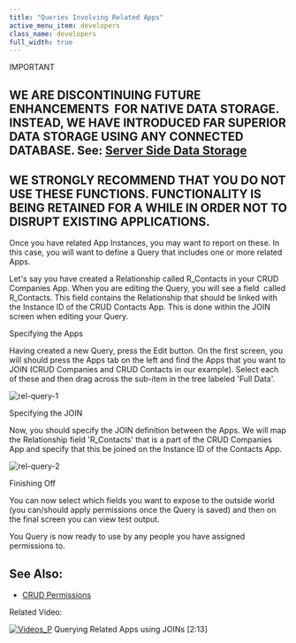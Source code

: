 ```yaml
---
title: "Queries Involving Related Apps"
active_menu_item: developers
class_name: developers
full_width: true
---
```



IMPORTANT

## WE ARE DISCONTINUING FUTURE ENHANCEMENTS  FOR NATIVE DATA STORAGE. INSTEAD, WE HAVE INTRODUCED FAR SUPERIOR DATA STORAGE USING ANY CONNECTED DATABASE. See: [Server Side Data Storage](../../../../data-storage/server-side-data-storage/index)

## WE STRONGLY RECOMMEND THAT YOU DO NOT USE THESE FUNCTIONS. FUNCTIONALITY IS BEING RETAINED FOR A WHILE IN ORDER NOT TO DISRUPT EXISTING APPLICATIONS.

Once you have related App Instances, you may want to report on these. In this case, you will want to define a Query that includes one or more related Apps.

Let's say you have created a Relationship called R\_Contacts in your CRUD Companies App. When you are editing the Query, you will see a field  called R\_Contacts. This field contains the Relationship that should be linked with the Instance ID of the CRUD Contacts App. This is done within the JOIN screen when editing your Query.

Specifying the Apps

Having created a new Query, press the Edit button. On the first screen, you will should press the Apps tab on the left and find the Apps that you want to JOIN (CRUD Companies and CRUD Contacts in our example). Select each of these and then drag across the sub-item in the tree labeled 'Full Data'.

![rel-query-1](/img/docs/rel-query-1.zoom91.png)

Specifying the JOIN

Now, you should specify the JOIN definition between the Apps. We will map the Relationship field 'R\_Contacts' that is a part of the CRUD Companies App and specify that this be joined on the Instance ID of the Contacts App.

![rel-query-2](/img/docs/rel-query-2.zoom82.png)

Finishing Off

You can now select which fields you want to expose to the outside world (you can/should apply permissions once the Query is saved) and then on the final screen you can view test output.

You Query is now ready to use by any people you have assigned permissions to.

## See Also:

 - [CRUD Permissions](../crud-in-detail/using-ac-app-storage/crud-permissions)

Related Video:

[![Videos\_P](/img/docs/videos_p.png)](http://www.youtube.com/v/0ZCUI-zNS-o?autoplay=1&hd=1&fs=1&showsearch=0&rel=0&) Querying Related Apps using JOINs [2:13]

